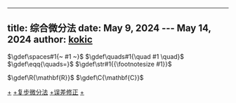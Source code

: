 
---
title: 综合微分法
date: May 9, 2024 --- May 14, 2024
author: [kokic](/kokic.md)
---

$\gdef\spaces#1{~ #1 ~}$
$\gdef\quads#1{\quad #1 \quad}$
$\gdef\eqq{\quads=}$
$\gdef\str#1{{\footnotesize #1}}$

$\gdef\R{\mathbf{R}}$
$\gdef\C{\mathbf{C}}$

[+](/data-structure/synthetic-differential-000A.md#:embed)
[+复步微分法](/data-structure/complex-step.md#:embed)
[+误差修正](/data-structure/synthetic-differential-000C.md#:embed)
[+](/data-structure/dual-number.md#:embed)
